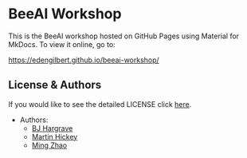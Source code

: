 # BeeAI Workshop

This is the BeeAI workshop hosted on GitHub Pages using Material for MkDocs. To view it online, go to:

<https://edengilbert.github.io/beeai-workshop/>

## License & Authors

If you would like to see the detailed LICENSE click [here](./LICENSE).

- Authors:
  - [BJ Hargrave](https://github.com/bjhargrave)
  - [Martin Hickey](https://github.com/hickeyma)
  - [Ming Zhao](https://github.com/mingxzhao)
